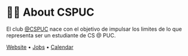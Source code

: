 # 👨‍🔧️ About CSPUC 

El club [@CSPUC](https://github.com/cspuc/) nace con el objetivo de impulsar los limites de lo que representa ser un estudiante de CS @ PUC. 

[Website](https://cspuc.github.io/) • [Jobs](https://github.com/cspuc/jobs) • [Calendar](https://github.com/cspuc/calendar)
